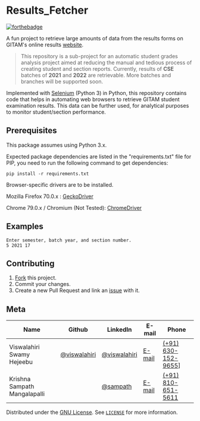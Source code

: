 # Results_Fetcher

[![forthebadge](https://forthebadge.com/images/badges/made-with-python.svg)](https://forthebadge.com)

A fun project to retrieve large amounts of data from the results forms on GITAM's online results [website](https://doeresults.gitam.edu/onlineresults/pages/Newgrdcrdinput1.aspx).

> This repository is a sub-project for an automatic student grades analysis project aimed at reducing the manual and tedious process of creating student and section reports. Currently, results of **CSE** batches of **2021** and **2022** are retrievable. More batches and branches will be supported soon.

Implemented with [Selenium](https://github.com/SeleniumHQ/selenium) (Python 3) in Python, this repository contains code that helps in automating web browsers to retrieve GITAM student examination results. This data can be further used, for analytical purposes to monitor student/section performance.


## Prerequisites

This package assumes using Python 3.x. 

Expected package dependencies are listed in the "requirements.txt" file for PIP, you need to run the following command to get dependencies:
```
pip install -r requirements.txt
```

Browser-specific drivers are to be installed.

Mozilla Firefox 70.0.x : [GeckoDriver](https://github.com/mozilla/geckodriver/releases/download/v0.24.0/geckodriver-v0.24.0-win64.zip)

Chrome 79.0.x / Chromium (Not Tested): [ChromeDriver](https://chromedriver.storage.googleapis.com/79.0.3945.36/chromedriver_win32.zip)

## Examples

```
Enter semester, batch year, and section number.
5 2021 17
```

## Contributing

1. [Fork](https://github.com/Viswalahiri/Results_Fetcher/fork) this project.
2. Commit your changes.
3. Create a new Pull Request and link an [issue](https://github.com/Viswalahiri/Results_Fetcher/issues/new) with it.


## Meta



| Name | Github | LinkedIn | E-mail | Phone|
| --- | --- | --- | --- | --- |
| Viswalahiri Swamy Hejeebu | [@viswalahiri](https://github.com/viswalahiri) | [@viswalahiri](https://www.linkedin.com/in/viswalahiri/) |[E-mail](mailto:viswalahiriswamyh@gmail.com) | [(+91) 630-152-9655](tel:+916301529655)]
| Krishna Sampath Mangalapalli | | [@sampath](https://www.linkedin.com/in/krishna-sampath-mangalapalli-0b4a62181/) | [E-mail](mailto:krishnasampath23@gmail.com) | [(+91) 810-651-5611](tel:+918106515611)

<!--
Viswalahiri Swamy Hejeebu – [@viswalahiri](https://github.com/viswalahiri) – Message me on [LinkedIn](https://www.linkedin.com/in/viswalahiri/) or send me an [e-mail](mailto:viswalahiriswamyh@gmail.com) for any queries.

Krishna Sampath Mangalapalli – Message him on [LinkedIn](https://www.linkedin.com/in/krishna-sampath-mangalapalli-0b4a62181/) or send him an [e-mail](mailto:krishnasampath23@gmail.com) for any queries.
-->

Distributed under the [GNU License](https://opensource.org/licenses/GPL-3.0). See [`LICENSE`](https://github.com/Viswalahiri/Results_Fetcher/blob/master/LICENSE) for more information.
